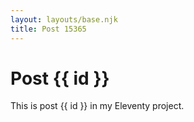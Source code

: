 ```yaml
---
layout: layouts/base.njk
title: Post 15365
---
```


# Post {{ id }}

This is post {{ id }} in my Eleventy project.
